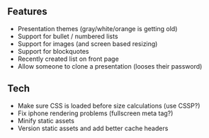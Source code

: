 ## Features

* Presentation themes (gray/white/orange is getting old)
* Support for bullet / numbered lists
* Support for images (and screen based resizing)
* Support for blockquotes
* Recently created list on front page
* Allow someone to clone a presentation (looses their password)

## Tech
* Make sure CSS is loaded before size calculations (use CSSP?)
* Fix iphone rendering problems (fullscreen meta tag?)
* Minify static assets
* Version static assets and add better cache headers

